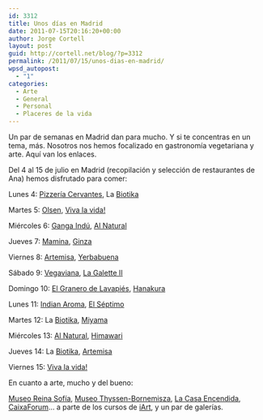 ```yaml
---
id: 3312
title: Unos días en Madrid
date: 2011-07-15T20:16:20+00:00
author: Jorge Cortell
layout: post
guid: http://cortell.net/blog/?p=3312
permalink: /2011/07/15/unos-dias-en-madrid/
wpsd_autopost:
  - "1"
categories:
  - Arte
  - General
  - Personal
  - Placeres de la vida
---
```

Un par de semanas en Madrid dan para mucho. Y si te concentras en un tema, más. Nosotros nos hemos focalizado en gastronomía vegetariana y arte. Aquí van los enlaces.

Del 4 al 15 de julio en Madrid (recopilación y selección de restaurantes de Ana) hemos disfrutado para comer:

Lunes 4: <a title="Salir.com Pizzería Cervantes" href="http://madrid.salir.com/pizzeria_cervantes" target="_blank">Pizzería Cervantes</a>, La <a title="La Biotika" href="http://www.labiotika.es" target="_blank">Biotika</a>
  
Martes 5: <a title="Olsen Madrid" href="http://www.olsenmadrid.com" target="_blank">Olsen</a>, <a title="Salir.com Viva la vida!" href="http://madrid.salir.com/viva_la_vida" target="_blank">Viva la vida!</a>
  
Miércoles 6: <a title="Salir.com Ganga" href="http://madrid.salir.com/ganga-alameda_6" target="_blank">Ganga Indú</a>, <a title="Al Natural" href="http://www.alnatural.biz/" target="_blank">Al Natural</a>
  
Jueves 7: <a title="Guia Vegetarianos Mamina" href="http://www.restaurantesvegetarianos.es/component/option,com_sobi2/sobi2Task,sobi2Details/sobi2Id,155/Itemid,/" target="_blank">Mamina</a>, <a title="Salir.com Ginza" href="http://madrid.salir.com/kaiten_sushi_ginza-plaza_de_las_cortes_3" target="_blank">Ginza</a>
  
Viernes 8: <a title="Artemisa" href="http://www.restaurantesvegetarianosartemisa.com/" target="_blank">Artemisa</a>, <a title="Yerbabuena" href="http://www.yerbabuena.ws/" target="_blank">Yerbabuena</a>
  
Sábado 9: <a title="http://vegaviana.restaurantesok.com/" href="http://vegaviana.restaurantesok.com/" target="_blank">Vegaviana</a>, <a title="http://www.lagalette2.com/" href="http://www.lagalette2.com/" target="_blank">La Galette II</a>
  
Domingo 10: <a title="http://madrid.salir.com/el_granero_de_lavapies" href="http://madrid.salir.com/el_granero_de_lavapies" target="_blank">El Granero de Lavapiés</a>, <a title="http://www.hanakura.es/" href="http://www.hanakura.es/" target="_blank">Hanakura</a>
  
Lunes 11: <a title="http://www.restauranteindianaroma.es" href="http://www.restauranteindianaroma.es" target="_blank">Indian Aroma</a>, <a title="http://www.elseptimo.com/" href="http://www.elseptimo.com/" target="_blank">El Séptimo</a>
  
Martes 12: La <a title="La Biotika" href="http://www.labiotika.es" target="_blank">Biotika</a>, <a title="http://www.restaurantemiyama.com/restaurantes.html" href="http://www.restaurantemiyama.com/restaurantes.html" target="_blank">Miyama</a>
  
Miércoles 13: <a title="Al Natural" href="http://www.alnatural.biz/" target="_blank">Al Natural</a>, <a title="http://madrid.salir.com/sake_dining_himawari" href="http://madrid.salir.com/sake_dining_himawari" target="_blank">Himawari</a>
  
Jueves 14: La <a title="La Biotika" href="http://www.labiotika.es" target="_blank">Biotika</a>, <a title="Artemisa" href="http://www.restaurantesvegetarianosartemisa.com/" target="_blank">Artemisa</a>
  
Viernes 15: <a title="Salir.com Viva la vida!" href="http://madrid.salir.com/viva_la_vida" target="_blank">Viva la vida!</a>

En cuanto a arte, mucho y del bueno:

<a title="http://www.museoreinasofia.es/index.html" href="http://www.museoreinasofia.es/index.html" target="_blank">Museo Reina Sofía</a>, <a title="http://www.museothyssen.org/thyssen/home" href="http://www.museothyssen.org/thyssen/home" target="_blank">Museo Thyssen-Bornemisza</a>, <a title="http://www.lacasaencendida.es/" href="http://www.lacasaencendida.es/" target="_blank">La Casa Encendida</a>, <a title="http://obrasocial.lacaixa.es/nuestroscentros/caixaforummadrid/caixaforummadrid_es.html" href="http://obrasocial.lacaixa.es/nuestroscentros/caixaforummadrid/caixaforummadrid_es.html" target="_blank">CaixaForum</a>&#8230; a parte de los cursos de <a title="http://www.iart.es/iart/" href="http://www.iart.es/iart/" target="_blank">iArt</a>, y un par de galerías.